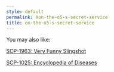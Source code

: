 ```yaml
---
style: default
permalink: Xon-the-o5-s-secret-service
title: on-the-o5-s-secret-service
---
```

You may also like:

[SCP-1963: Very Funny Slingshot](http://scp-wiki.net/scp-1963)

[SCP-1025: Encyclopedia of Diseases](http://scp-wiki.net/scp-1025)
